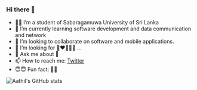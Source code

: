 ### Hi there 👋





- 👨‍🎓 I’m a student of Sabaragamuwa University of Sri Lanka
- 🧐 I’m currently learning software development and data communication and network
- 👯 I’m looking to collaborate on software and mobile applications. 
- 🤔 I’m looking for  👨‍❤️‍💋‍👨😜 ...
- 💬 Ask me about 🤏 
- 📫 How to reach me: [Twitter](https://www.twitter.com/aathil1231)
- 😇😇 Fun fact: 👨‍🎓



![Aathil's GitHub stats](https://github-readme-stats.vercel.app/api?username=aathil1231&show_icons=true&theme=radical)


